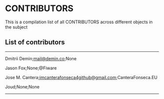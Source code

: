 # CONTRIBUTORS
This is a compilation list of all CONTRIBUTORS across different objects in the subject

## List of contributors
___
Dmitrii Demin;mail@demin.co;None

Jason Fox;None;@Fiware

Jose M. Cantera;jmcanterafonseca4github@gmail.com;CanteraFonseca.EU

Joud;None;None
 
____
